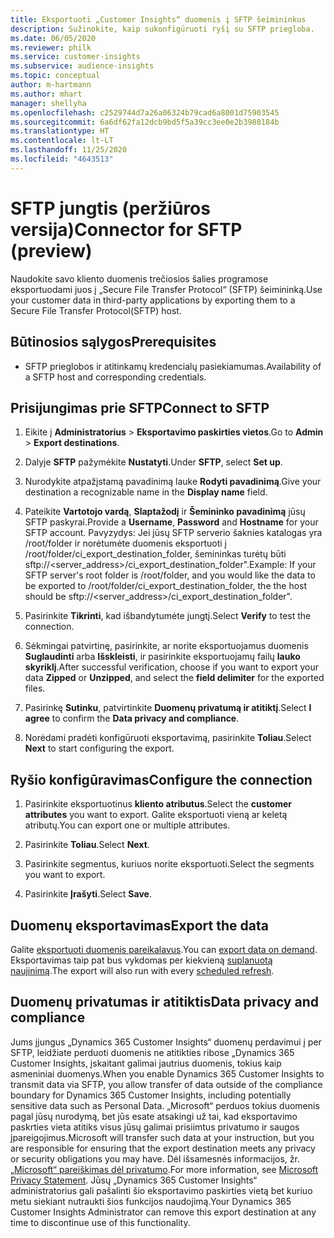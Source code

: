 ```yaml
---
title: Eksportuoti „Customer Insights“ duomenis į SFTP šeimininkus
description: Sužinokite, kaip sukonfigūruoti ryšį su SFTP priegloba.
ms.date: 06/05/2020
ms.reviewer: philk
ms.service: customer-insights
ms.subservice: audience-insights
ms.topic: conceptual
author: m-hartmann
ms.author: mhart
manager: shellyha
ms.openlocfilehash: c2529744d7a26a06324b79cad6a8001d75903545
ms.sourcegitcommit: 6a6df62fa12dcb9bd5f5a39cc3ee0e2b3988184b
ms.translationtype: HT
ms.contentlocale: lt-LT
ms.lasthandoff: 11/25/2020
ms.locfileid: "4643513"
---
```

# <a name="connector-for-sftp-preview"></a><span data-ttu-id="869d8-103">SFTP jungtis (peržiūros versija)</span><span class="sxs-lookup"><span data-stu-id="869d8-103">Connector for SFTP (preview)</span></span>

<span data-ttu-id="869d8-104">Naudokite savo kliento duomenis trečiosios šalies programose eksportuodami juos į „Secure File Transfer Protocol“ (SFTP) šeimininką.</span><span class="sxs-lookup"><span data-stu-id="869d8-104">Use your customer data in third-party applications by exporting them to a Secure File Transfer Protocol(SFTP) host.</span></span>

## <a name="prerequisites"></a><span data-ttu-id="869d8-105">Būtinosios sąlygos</span><span class="sxs-lookup"><span data-stu-id="869d8-105">Prerequisites</span></span>

- <span data-ttu-id="869d8-106">SFTP prieglobos ir atitinkamų kredencialų pasiekiamumas.</span><span class="sxs-lookup"><span data-stu-id="869d8-106">Availability of a SFTP host and corresponding credentials.</span></span>

## <a name="connect-to-sftp"></a><span data-ttu-id="869d8-107">Prisijungimas prie SFTP</span><span class="sxs-lookup"><span data-stu-id="869d8-107">Connect to SFTP</span></span>

1. <span data-ttu-id="869d8-108">Eikite į **Administratorius** > **Eksportavimo paskirties vietos**.</span><span class="sxs-lookup"><span data-stu-id="869d8-108">Go to **Admin** > **Export destinations**.</span></span>

1. <span data-ttu-id="869d8-109">Dalyje **SFTP** pažymėkite **Nustatyti**.</span><span class="sxs-lookup"><span data-stu-id="869d8-109">Under **SFTP**, select **Set up**.</span></span>

1. <span data-ttu-id="869d8-110">Nurodykite atpažįstamą pavadinimą lauke **Rodyti pavadinimą**.</span><span class="sxs-lookup"><span data-stu-id="869d8-110">Give your destination a recognizable name in the **Display name** field.</span></span>

1. <span data-ttu-id="869d8-111">Pateikite **Vartotojo vardą**, **Slaptažodį** ir **Šemininko pavadinimą** jūsų SFTP paskyrai.</span><span class="sxs-lookup"><span data-stu-id="869d8-111">Provide a **Username**, **Password** and **Hostname** for your SFTP account.</span></span> <span data-ttu-id="869d8-112">Pavyzydys: Jei jūsų SFTP serverio šaknies katalogas yra /root/folder ir norėtumėte duomenis eksportuoti į /root/folder/ci_export_destination_folder, šemininkas turėtų būti sftp://<server_address>/ci_export_destination_folder".</span><span class="sxs-lookup"><span data-stu-id="869d8-112">Example: If your SFTP server's root folder is /root/folder, and you would like the data to be exported to /root/folder/ci_export_destination_folder, the the host should be sftp://<server_address>/ci_export_destination_folder".</span></span>

1. <span data-ttu-id="869d8-113">Pasirinkite **Tikrinti**, kad išbandytumėte jungtį.</span><span class="sxs-lookup"><span data-stu-id="869d8-113">Select **Verify** to test the connection.</span></span>

1. <span data-ttu-id="869d8-114">Sėkmingai patvirtinę, pasirinkite, ar norite eksportuojamus duomenis **Suglaudinti** arba **Išskleisti**, ir pasirinkite eksportuojamų failų **lauko skyriklį**.</span><span class="sxs-lookup"><span data-stu-id="869d8-114">After successful verification, choose if you want to export your data **Zipped** or **Unzipped**, and select the **field delimiter** for the exported files.</span></span>

1. <span data-ttu-id="869d8-115">Pasirinkę **Sutinku**, patvirtinkite **Duomenų privatumą ir atitiktį**.</span><span class="sxs-lookup"><span data-stu-id="869d8-115">Select **I agree** to confirm the **Data privacy and compliance**.</span></span>

1. <span data-ttu-id="869d8-116">Norėdami pradėti konfigūruoti eksportavimą, pasirinkite **Toliau**.</span><span class="sxs-lookup"><span data-stu-id="869d8-116">Select **Next** to start configuring the export.</span></span>

## <a name="configure-the-connection"></a><span data-ttu-id="869d8-117">Ryšio konfigūravimas</span><span class="sxs-lookup"><span data-stu-id="869d8-117">Configure the connection</span></span>

1. <span data-ttu-id="869d8-118">Pasirinkite eksportuotinus **kliento atributus**.</span><span class="sxs-lookup"><span data-stu-id="869d8-118">Select the **customer attributes** you want to export.</span></span> <span data-ttu-id="869d8-119">Galite eksportuoti vieną ar keletą atributų.</span><span class="sxs-lookup"><span data-stu-id="869d8-119">You can export one or multiple attributes.</span></span>

1. <span data-ttu-id="869d8-120">Pasirinkite **Toliau**.</span><span class="sxs-lookup"><span data-stu-id="869d8-120">Select **Next**.</span></span>

1. <span data-ttu-id="869d8-121">Pasirinkite segmentus, kuriuos norite eksportuoti.</span><span class="sxs-lookup"><span data-stu-id="869d8-121">Select the segments you want to export.</span></span>

1. <span data-ttu-id="869d8-122">Pasirinkite **Įrašyti**.</span><span class="sxs-lookup"><span data-stu-id="869d8-122">Select **Save**.</span></span>

## <a name="export-the-data"></a><span data-ttu-id="869d8-123">Duomenų eksportavimas</span><span class="sxs-lookup"><span data-stu-id="869d8-123">Export the data</span></span>

<span data-ttu-id="869d8-124">Galite [eksportuoti duomenis pareikalavus](export-destinations.md).</span><span class="sxs-lookup"><span data-stu-id="869d8-124">You can [export data on demand](export-destinations.md).</span></span> <span data-ttu-id="869d8-125">Eksportavimas taip pat bus vykdomas per kiekvieną [suplanuotą naujinimą](system.md#schedule-tab).</span><span class="sxs-lookup"><span data-stu-id="869d8-125">The export will also run with every [scheduled refresh](system.md#schedule-tab).</span></span>

## <a name="data-privacy-and-compliance"></a><span data-ttu-id="869d8-126">Duomenų privatumas ir atitiktis</span><span class="sxs-lookup"><span data-stu-id="869d8-126">Data privacy and compliance</span></span>

<span data-ttu-id="869d8-127">Jums įjungus „Dynamics 365 Customer Insights“ duomenų perdavimui į per SFTP, leidžiate perduoti duomenis ne atitikties ribose „Dynamics 365 Customer Insights, įskaitant galimai jautrius duomenis, tokius kaip asmeniniai duomenys.</span><span class="sxs-lookup"><span data-stu-id="869d8-127">When you enable Dynamics 365 Customer Insights to transmit data via SFTP, you allow transfer of data outside of the compliance boundary for Dynamics 365 Customer Insights, including potentially sensitive data such as Personal Data.</span></span> <span data-ttu-id="869d8-128">„Microsoft“ perduos tokius duomenis pagal jūsų nurodymą, bet jūs esate atsakingi už tai, kad eksportavimo paskrties vieta atitiks visus jūsų galimai prisiimtus privatumo ir saugos įpareigojimus.</span><span class="sxs-lookup"><span data-stu-id="869d8-128">Microsoft will transfer such data at your instruction, but you are responsible for ensuring that the export destination meets any privacy or security obligations you may have.</span></span> <span data-ttu-id="869d8-129">Dėl išsamesnės informacijos, žr. [„Microsoft“ pareiškimas dėl privatumo](https://go.microsoft.com/fwlink/?linkid=396732).</span><span class="sxs-lookup"><span data-stu-id="869d8-129">For more information, see [Microsoft Privacy Statement](https://go.microsoft.com/fwlink/?linkid=396732).</span></span>
<span data-ttu-id="869d8-130">Jūsų „Dynamics 365 Customer Insights“ administratorius gali pašalinti šio eksportavimo paskirties vietą bet kuriuo metu siekiant nutraukti šios funkcijos naudojimą.</span><span class="sxs-lookup"><span data-stu-id="869d8-130">Your Dynamics 365 Customer Insights Administrator can remove this export destination at any time to discontinue use of this functionality.</span></span>
